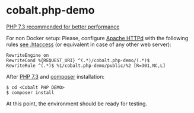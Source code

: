 cobalt.php-demo
==========

[PHP 7.3 recommended for better performance](https://www.phoronix.com/scan.php?page=news_item&px=PHP-7.3-Performance-Benchmarks)

For non Docker setup:
Please, configure [Apache HTTPd](https://httpd.apache.org/) with the following rules [see .htaccess](.htaccess) (or equivalent in case of any other web server):

````
RewriteEngine on
RewriteCond %{REQUEST_URI} ^(.*)/cobalt.php-demo/(.*)$
RewriteRule ^(.*)$ %1/cobalt.php-demo/public/%2 [R=301,NC,L]
````

After [PHP 7.3](http://php.net/) and [composer](https://getcomposer.org/) installation:

````
$ cd <Cobalt PHP DEMO>
$ composer install
````

At this point, the environment should be ready for testing.
